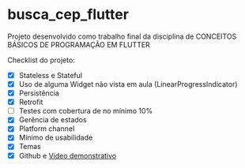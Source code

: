 # busca_cep_flutter

Projeto desenvolvido como trabalho final da disciplina de CONCEITOS BÁSICOS DE PROGRAMAÇÃO EM FLUTTER

Checklist do projeto:

- [x] Stateless e Stateful
- [x] Uso de alguma Widget não vista em aula (LinearProgressIndicator)
- [x] Persistência
- [x] Retrofit
- [ ] Testes com cobertura de no mínimo 10%
- [x] Gerência de estados
- [x] Platform channel
- [x] Mínimo de usabilidade
- [x] Temas
- [x] Github e [Vídeo demonstrativo](https://youtu.be/wp6r9F8y-Iw)
